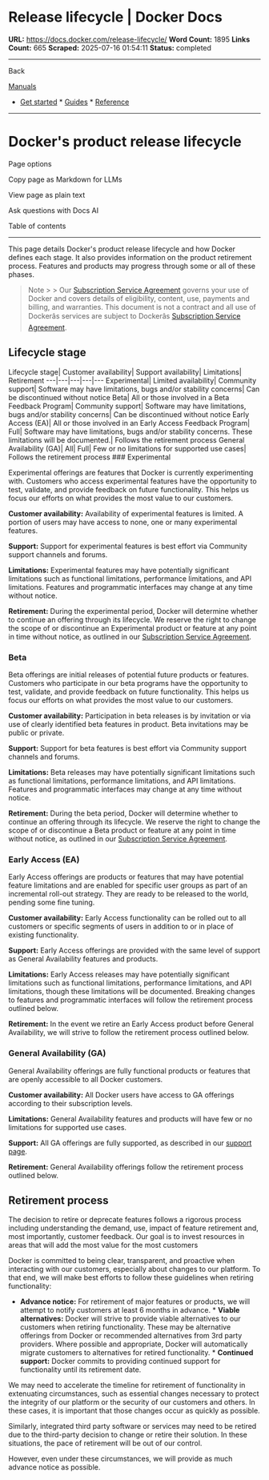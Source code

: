 # Release lifecycle | Docker Docs

**URL:** https://docs.docker.com/release-lifecycle/
**Word Count:** 1895
**Links Count:** 665
**Scraped:** 2025-07-16 01:54:11
**Status:** completed

---

Back

[Manuals](https://docs.docker.com/manuals/)

  * [Get started](https://docs.docker.com/get-started/)   * [Guides](https://docs.docker.com/guides/)   * [Reference](https://docs.docker.com/reference/)

* * *

# Docker's product release lifecycle

Page options

Copy page as Markdown for LLMs

View page as plain text

Ask questions with Docs AI

Table of contents

* * *

This page details Docker's product release lifecycle and how Docker defines each stage. It also provides information on the product retirement process. Features and products may progress through some or all of these phases.

> Note >  > Our [Subscription Service Agreement](https://www.docker.com/legal/docker-subscription-service-agreement) governs your use of Docker and covers details of eligibility, content, use, payments and billing, and warranties. This document is not a contract and all use of Dockerâs services are subject to Dockerâs [Subscription Service Agreement](https://www.docker.com/legal/docker-subscription-service-agreement).

## Lifecycle stage

Lifecycle stage| Customer availability| Support availability| Limitations| Retirement   ---|---|---|---|---   Experimental| Limited availability| Community support| Software may have limitations, bugs and/or stability concerns| Can be discontinued without notice   Beta| All or those involved in a Beta Feedback Program| Community support| Software may have limitations, bugs and/or stability concerns| Can be discontinued without notice   Early Access \(EA\)| All or those involved in an Early Access Feedback Program| Full| Software may have limitations, bugs and/or stability concerns. These limitations will be documented.| Follows the retirement process   General Availability \(GA\)| All| Full| Few or no limitations for supported use cases| Follows the retirement process      ### Experimental

Experimental offerings are features that Docker is currently experimenting with. Customers who access experimental features have the opportunity to test, validate, and provide feedback on future functionality. This helps us focus our efforts on what provides the most value to our customers.

**Customer availability:** Availability of experimental features is limited. A portion of users may have access to none, one or many experimental features.

**Support:** Support for experimental features is best effort via Community support channels and forums.

**Limitations:** Experimental features may have potentially significant limitations such as functional limitations, performance limitations, and API limitations. Features and programmatic interfaces may change at any time without notice.

**Retirement:** During the experimental period, Docker will determine whether to continue an offering through its lifecycle. We reserve the right to change the scope of or discontinue an Experimental product or feature at any point in time without notice, as outlined in our [Subscription Service Agreement](https://www.docker.com/legal/docker-subscription-service-agreement).

### Beta

Beta offerings are initial releases of potential future products or features. Customers who participate in our beta programs have the opportunity to test, validate, and provide feedback on future functionality. This helps us focus our efforts on what provides the most value to our customers.

**Customer availability:** Participation in beta releases is by invitation or via use of clearly identified beta features in product. Beta invitations may be public or private.

**Support:** Support for beta features is best effort via Community support channels and forums.

**Limitations:** Beta releases may have potentially significant limitations such as functional limitations, performance limitations, and API limitations. Features and programmatic interfaces may change at any time without notice.

**Retirement:** During the beta period, Docker will determine whether to continue an offering through its lifecycle. We reserve the right to change the scope of or discontinue a Beta product or feature at any point in time without notice, as outlined in our [Subscription Service Agreement](https://www.docker.com/legal/docker-subscription-service-agreement).

### Early Access \(EA\)

Early Access offerings are products or features that may have potential feature limitations and are enabled for specific user groups as part of an incremental roll-out strategy. They are ready to be released to the world, pending some fine tuning.

**Customer availability:** Early Access functionality can be rolled out to all customers or specific segments of users in addition to or in place of existing functionality.

**Support:** Early Access offerings are provided with the same level of support as General Availability features and products.

**Limitations:** Early Access releases may have potentially significant limitations such as functional limitations, performance limitations, and API limitations, though these limitations will be documented. Breaking changes to features and programmatic interfaces will follow the retirement process outlined below.

**Retirement:** In the event we retire an Early Access product before General Availability, we will strive to follow the retirement process outlined below.

### General Availability \(GA\)

General Availability offerings are fully functional products or features that are openly accessible to all Docker customers.

**Customer availability:** All Docker users have access to GA offerings according to their subscription levels.

**Limitations:** General Availability features and products will have few or no limitations for supported use cases.

**Support:** All GA offerings are fully supported, as described in our [support page](https://www.docker.com/support/).

**Retirement:** General Availability offerings follow the retirement process outlined below.

## Retirement process

The decision to retire or deprecate features follows a rigorous process including understanding the demand, use, impact of feature retirement and, most importantly, customer feedback. Our goal is to invest resources in areas that will add the most value for the most customers

Docker is committed to being clear, transparent, and proactive when interacting with our customers, especially about changes to our platform. To that end, we will make best efforts to follow these guidelines when retiring functionality:

  * **Advance notice:** For retirement of major features or products, we will attempt to notify customers at least 6 months in advance.   * **Viable alternatives:** Docker will strive to provide viable alternatives to our customers when retiring functionality. These may be alternative offerings from Docker or recommended alternatives from 3rd party providers. Where possible and appropriate, Docker will automatically migrate customers to alternatives for retired functionality.   * **Continued support:** Docker commits to providing continued support for functionality until its retirement date.

We may need to accelerate the timeline for retirement of functionality in extenuating circumstances, such as essential changes necessary to protect the integrity of our platform or the security of our customers and others. In these cases, it is important that those changes occur as quickly as possible.

Similarly, integrated third party software or services may need to be retired due to the third-party decision to change or retire their solution. In these situations, the pace of retirement will be out of our control.

However, even under these circumstances, we will provide as much advance notice as possible.